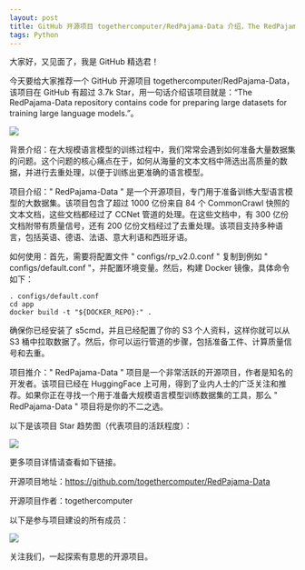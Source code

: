 ```yaml
---
layout: post
title: GitHub 开源项目 togethercomputer/RedPajama-Data 介绍，The RedPajama-Data repository contains code for preparing large datasets for training large language models.
tags: Python
---
```


大家好，又见面了，我是 GitHub 精选君！

今天要给大家推荐一个 GitHub 开源项目 togethercomputer/RedPajama-Data，该项目在 GitHub 有超过 3.7k Star，用一句话介绍该项目就是：“The RedPajama-Data repository contains code for preparing large datasets for training large language models.”。


![](https://raw.githubusercontent.com/togethercomputer/RedPajama-Data/master/docs/rpv2.png)







背景介绍：在大规模语言模型的训练过程中，我们常常会遇到如何准备大量数据集的问题。这个问题的核心痛点在于，如何从海量的文本文档中筛选出高质量的数据，并进行去重处理，以便于训练出更准确的语言模型。

项目介绍：" RedPajama-Data " 是一个开源项目，专门用于准备训练大型语言模型的大数据集。该项目包含了超过 1000 亿份来自 84 个 CommonCrawl 快照的文本文档，这些文档都经过了 CCNet 管道的处理。在这些文档中，有 300 亿份文档附带有质量信号，还有 200 亿份文档经过了去重处理。该项目支持多种语言，包括英语、德语、法语、意大利语和西班牙语。

如何使用：首先，需要将配置文件 " configs/rp_v2.0.conf " 复制到例如 " configs/default.conf "，并配置环境变量。然后，构建 Docker 镜像，具体命令如下：

```
. configs/default.conf
cd app
docker build -t "${DOCKER_REPO}:" .
```

确保你已经安装了 s5cmd，并且已经配置了你的 S3 个人资料，这样你就可以从 S3 桶中拉取数据了。然后，你可以运行管道的步骤，包括准备工件、计算质量信号和去重。

项目推介：" RedPajama-Data " 项目是一个非常活跃的开源项目，作者是知名的开发者。该项目已经在 HuggingFace 上可用，得到了业内人士的广泛关注和推荐。如果你正在寻找一个用于准备大规模语言模型训练数据集的工具，那么 " RedPajama-Data " 项目将是你的不二之选。






以下是该项目 Star 趋势图（代表项目的活跃程度）：

![](https://api.star-history.com/svg?repos=togethercomputer/RedPajama-Data&type=Timeline)

更多项目详情请查看如下链接。

开源项目地址：https://github.com/togethercomputer/RedPajama-Data 

开源项目作者：togethercomputer

以下是参与项目建设的所有成员：

![](https://contrib.rocks/image?repo=togethercomputer/RedPajama-Data)

关注我们，一起探索有意思的开源项目。

